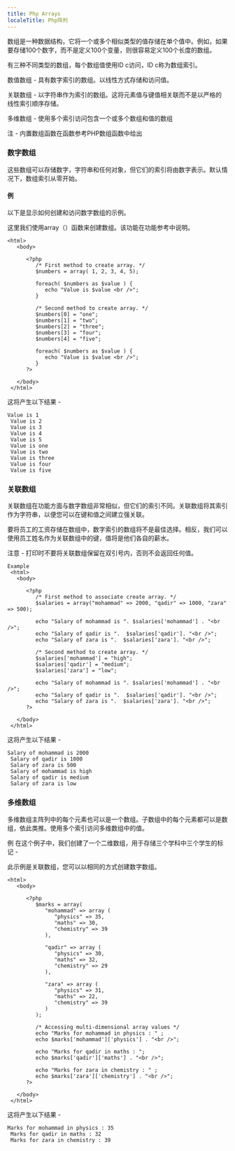 ```yaml
---
title: Php Arrays
localeTitle: Php阵列
---
```

数组是一种数据结构，它将一个或多个相似类型的值存储在单个值中。例如，如果要存储100个数字，而不是定义100个变量，则很容易定义100个长度的数组。

有三种不同类型的数组，每个数组值使用ID c访问，ID c称为数组索引。

数值数组 - 具有数字索引的数组。以线性方式存储和访问值。

关联数组 - 以字符串作为索引的数组。这将元素值与键值相关联而不是以严格的线性索引顺序存储。

多维数组 - 使用多个索引访问包含一个或多个数组和值的数组

注 - 内置数组函数在函数参考PHP数组函数中给出

### 数字数组

这些数组可以存储数字，字符串和任何对象，但它们的索引将由数字表示。默认情况下，数组索引从零开始。

#### 例

以下是显示如何创建和访问数字数组的示例。

这里我们使用array（）函数来创建数组。该功能在功能参考中说明。
```
<html> 
   <body> 
 
      <?php 
         /* First method to create array. */ 
         $numbers = array( 1, 2, 3, 4, 5); 
 
         foreach( $numbers as $value ) { 
            echo "Value is $value <br />"; 
         } 
 
         /* Second method to create array. */ 
         $numbers[0] = "one"; 
         $numbers[1] = "two"; 
         $numbers[2] = "three"; 
         $numbers[3] = "four"; 
         $numbers[4] = "five"; 
 
         foreach( $numbers as $value ) { 
            echo "Value is $value <br />"; 
         } 
      ?> 
 
   </body> 
 </html> 
```

这将产生以下结果 -
```
Value is 1 
 Value is 2 
 Value is 3 
 Value is 4 
 Value is 5 
 Value is one 
 Value is two 
 Value is three 
 Value is four 
 Value is five 
```

### 关联数组

关联数组在功能方面与数字数组非常相似，但它们的索引不同。关联数组将其索引作为字符串，以便您可以在键和值之间建立强关联。

要将员工的工资存储在数组中，数字索引的数组将不是最佳选择。相反，我们可以使用员工姓名作为关联数组中的键，值将是他们各自的薪水。

注意 - 打印时不要将关联数组保留在双引号内，否则不会返回任何值。
```
Example 
 <html> 
   <body> 
 
      <?php 
         /* First method to associate create array. */ 
         $salaries = array("mohammad" => 2000, "qadir" => 1000, "zara" => 500); 
 
         echo "Salary of mohammad is ". $salaries['mohammad'] . "<br />"; 
         echo "Salary of qadir is ".  $salaries['qadir']. "<br />"; 
         echo "Salary of zara is ".  $salaries['zara']. "<br />"; 
 
         /* Second method to create array. */ 
         $salaries['mohammad'] = "high"; 
         $salaries['qadir'] = "medium"; 
         $salaries['zara'] = "low"; 
 
         echo "Salary of mohammad is ". $salaries['mohammad'] . "<br />"; 
         echo "Salary of qadir is ".  $salaries['qadir']. "<br />"; 
         echo "Salary of zara is ".  $salaries['zara']. "<br />"; 
      ?> 
 
   </body> 
 </html> 
```

这将产生以下结果 -
```
Salary of mohammad is 2000 
 Salary of qadir is 1000 
 Salary of zara is 500 
 Salary of mohammad is high 
 Salary of qadir is medium 
 Salary of zara is low 
```

### 多维数组

多维数组主阵列中的每个元素也可以是一个数组。子数组中的每个元素都可以是数组，依此类推。使用多个索引访问多维数组中的值。

例 在这个例子中，我们创建了一个二维数组，用于存储三个学科中三个学生的标记 -

此示例是关联数组，您可以以相同的方式创建数字数组。
```
<html> 
   <body> 
 
      <?php 
         $marks = array( 
            "mohammad" => array ( 
               "physics" => 35, 
               "maths" => 30, 
               "chemistry" => 39 
            ), 
 
            "qadir" => array ( 
               "physics" => 30, 
               "maths" => 32, 
               "chemistry" => 29 
            ), 
 
            "zara" => array ( 
               "physics" => 31, 
               "maths" => 22, 
               "chemistry" => 39 
            ) 
         ); 
 
         /* Accessing multi-dimensional array values */ 
         echo "Marks for mohammad in physics : " ; 
         echo $marks['mohammad']['physics'] . "<br />"; 
 
         echo "Marks for qadir in maths : "; 
         echo $marks['qadir']['maths'] . "<br />"; 
 
         echo "Marks for zara in chemistry : " ; 
         echo $marks['zara']['chemistry'] . "<br />"; 
      ?> 
 
   </body> 
 </html> 
```

这将产生以下结果 -
```
Marks for mohammad in physics : 35 
 Marks for qadir in maths : 32 
 Marks for zara in chemistry : 39 

```